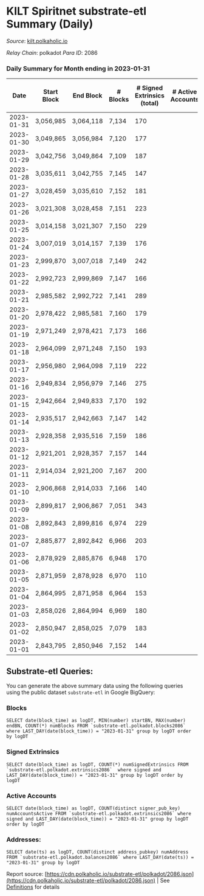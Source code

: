 # KILT Spiritnet substrate-etl Summary (Daily)

_Source_: [kilt.polkaholic.io](https://kilt.polkaholic.io)

*Relay Chain*: polkadot
*Para ID*: 2086



### Daily Summary for Month ending in 2023-01-31


| Date | Start Block | End Block | # Blocks | # Signed Extrinsics (total) | # Active Accounts | # Passive | # New | # Addresses with Balances | # Events | # Transfers | # XCM Transfers In | # XCM Transfers Out |
| ---- | ----------- | --------- | -------- | --------------------------- | ----------------- | --------- | ----- | ------------------------- | -------- | ----------- | ------------------ | ------------------- |
| 2023-01-31 | 3,056,985 | 3,064,118 | 7,134  | 170 |  | 10 | 3 | 17,920 | 30,016 | 25  |   |   |
| 2023-01-30 | 3,049,865 | 3,056,984 | 7,120  | 177 |  | 10 | 10 | 17,918 | 30,043 | 73  |   |   |
| 2023-01-29 | 3,042,756 | 3,049,864 | 7,109  | 187 |  | 10 | 8 | 17,910 | 30,069 | 68  |   |   |
| 2023-01-28 | 3,035,611 | 3,042,755 | 7,145  | 147 |  | 6 | 2 | 17,906 | 29,882 | 46  |   |   |
| 2023-01-27 | 3,028,459 | 3,035,610 | 7,152  | 181 |  | 11 | 11 | 17,906 | 30,162 | 61  |   |   |
| 2023-01-26 | 3,021,308 | 3,028,458 | 7,151  | 223 |  | 30 | 11 | 17,895 | 30,472 | 114  |   |   |
| 2023-01-25 | 3,014,158 | 3,021,307 | 7,150  | 229 |  | 17 | 10 | 17,886 | 30,618 | 55  |   |   |
| 2023-01-24 | 3,007,019 | 3,014,157 | 7,139  | 176 |  | 23 | 12 | 17,878 | 30,117 | 57  |   |   |
| 2023-01-23 | 2,999,870 | 3,007,018 | 7,149  | 242 |  | 21 | 11 | 17,867 | 30,705 | 55  |   |   |
| 2023-01-22 | 2,992,723 | 2,999,869 | 7,147  | 166 |  | 17 | 19 | 17,859 | 30,052 | 52  |   |   |
| 2023-01-21 | 2,985,582 | 2,992,722 | 7,141  | 289 |  | 21 | 29 | 17,841 | 31,066 | 119  |   |   |
| 2023-01-20 | 2,978,422 | 2,985,581 | 7,160  | 179 |  | 15 | 3 | 17,813 | 30,195 | 54  |   |   |
| 2023-01-19 | 2,971,249 | 2,978,421 | 7,173  | 166 |  | 8 | 2 | 17,811 | 30,147 | 44  |   |   |
| 2023-01-18 | 2,964,099 | 2,971,248 | 7,150  | 193 |  | 19 | 8 | 17,811 | 30,267 | 80  |   |   |
| 2023-01-17 | 2,956,980 | 2,964,098 | 7,119  | 222 |  | 14 | 19 | 17,807 | 30,376 | 57  |   |   |
| 2023-01-16 | 2,949,834 | 2,956,979 | 7,146  | 275 |  | 16 | 24 | 17,788 | 30,929 | 74  |   |   |
| 2023-01-15 | 2,942,664 | 2,949,833 | 7,170  | 192 |  |  | 8 | 17,764 | 30,367 | 71  |   |   |
| 2023-01-14 | 2,935,517 | 2,942,663 | 7,147  | 142 |  | 19 | 15 | 17,759 | 29,874 | 41  |   |   |
| 2023-01-13 | 2,928,358 | 2,935,516 | 7,159  | 186 |  | 24 | 9 | 17,745 | 30,117 | 119  |   |   |
| 2023-01-12 | 2,921,201 | 2,928,357 | 7,157  | 144 |  | 12 | 8 | 17,739 | 29,894 | 42  |   |   |
| 2023-01-11 | 2,914,034 | 2,921,200 | 7,167  | 200 |  | 18 | 9 | 17,737 | 30,430 | 67  |   |   |
| 2023-01-10 | 2,906,868 | 2,914,033 | 7,166  | 140 |  |  | 8 | 17,729 | 29,857 | 57  |   |   |
| 2023-01-09 | 2,899,817 | 2,906,867 | 7,051  | 343 |  |  | 16 | 17,721 | 31,146 | 150  |   |   |
| 2023-01-08 | 2,892,843 | 2,899,816 | 6,974  | 229 |  | 43 | 21 | 17,707 | 29,853 | 119  |   |   |
| 2023-01-07 | 2,885,877 | 2,892,842 | 6,966  | 203 |  |  | 19 | 17,695 | 29,615 | 98  |   |   |
| 2023-01-06 | 2,878,929 | 2,885,876 | 6,948  | 170 |  |  | 8 | 17,677 | 29,245 | 66  |   |   |
| 2023-01-05 | 2,871,959 | 2,878,928 | 6,970  | 110 |  | 10 | 8 | 17,670 | 28,860 | 34  |   |   |
| 2023-01-04 | 2,864,995 | 2,871,958 | 6,964  | 153 |  | 11 | 6 | 17,664 | 29,231 | 41  |   |   |
| 2023-01-03 | 2,858,026 | 2,864,994 | 6,969  | 180 |  |  | 10 | 17,658 | 29,442 | 52  |   |   |
| 2023-01-02 | 2,850,947 | 2,858,025 | 7,079  | 183 |  |  | 10 | 17,648 | 29,941 | 67  |   |   |
| 2023-01-01 | 2,843,795 | 2,850,946 | 7,152  | 144 |  |  | 7 | 17,639 | 29,867 | 57  |   |   |

## Substrate-etl Queries:
You can generate the above summary data using the following queries using the public dataset `substrate-etl` in Google BigQuery:


### Blocks
```
SELECT date(block_time) as logDT, MIN(number) startBN, MAX(number) endBN, COUNT(*) numBlocks FROM `substrate-etl.polkadot.blocks2086`  where LAST_DAY(date(block_time)) = "2023-01-31" group by logDT order by logDT
```


### Signed Extrinsics
```
SELECT date(block_time) as logDT, COUNT(*) numSignedExtrinsics FROM `substrate-etl.polkadot.extrinsics2086`  where signed and LAST_DAY(date(block_time)) = "2023-01-31" group by logDT order by logDT
```


### Active Accounts
```
SELECT date(block_time) as logDT, COUNT(distinct signer_pub_key) numAccountsActive FROM `substrate-etl.polkadot.extrinsics2086` where signed and LAST_DAY(date(block_time)) = "2023-01-31" group by logDT order by logDT
```


### Addresses:
```
SELECT date(ts) as logDT, COUNT(distinct address_pubkey) numAddress FROM `substrate-etl.polkadot.balances2086` where LAST_DAY(date(ts)) = "2023-01-31" group by logDT
```



Report source: [https://cdn.polkaholic.io/substrate-etl/polkadot/2086.json](https://cdn.polkaholic.io/substrate-etl/polkadot/2086.json) | See [Definitions](/DEFINITIONS.md) for details
